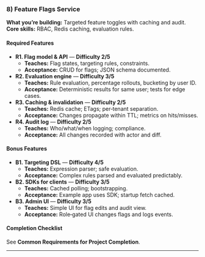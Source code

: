### 8) Feature Flags Service
**What you’re building:** Targeted feature toggles with caching and audit.
**Core skills:** RBAC, Redis caching, evaluation rules.

#### Required Features
- **R1. Flag model & API** — **Difficulty 2/5**
  - **Teaches:** Flag states, targeting rules, constraints.
  - **Acceptance:** CRUD for flags; JSON schema documented.
- **R2. Evaluation engine** — **Difficulty 3/5**
  - **Teaches:** Rule evaluation, percentage rollouts, bucketing by user ID.
  - **Acceptance:** Deterministic results for same user; tests for edge cases.
- **R3. Caching & invalidation** — **Difficulty 2/5**
  - **Teaches:** Redis cache; ETags; per‑tenant separation.
  - **Acceptance:** Changes propagate within TTL; metrics on hits/misses.
- **R4. Audit log** — **Difficulty 2/5**
  - **Teaches:** Who/what/when logging; compliance.
  - **Acceptance:** All changes recorded with actor and diff.

#### Bonus Features
- **B1. Targeting DSL** — **Difficulty 4/5**
  - **Teaches:** Expression parser; safe evaluation.
  - **Acceptance:** Complex rules parsed and evaluated predictably.
- **B2. SDKs for clients** — **Difficulty 3/5**
  - **Teaches:** Cached polling; bootstrapping.
  - **Acceptance:** Example app uses SDK; startup fetch cached.
- **B3. Admin UI** — **Difficulty 3/5**
  - **Teaches:** Simple UI for flag edits and audit view.
  - **Acceptance:** Role‑gated UI changes flags and logs events.

#### Completion Checklist
See **Common Requirements for Project Completion**.

---
